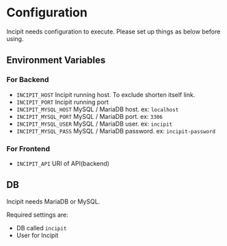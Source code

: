 # Configuration

Incipit needs configuration to execute.
Please set up things as below before using.


## Environment Variables

### For Backend

- `INCIPIT_HOST` Incipit running host. To exclude shorten itself link.
- `INCIPIT_PORT` Incipit running port
- `INCIPIT_MYSQL_HOST` MySQL / MariaDB host. ex: `localhost`
- `INCIPIT_MYSQL_PORT` MySQL / MariaDB port. ex: `3306`
- `INCIPIT_MYSQL_USER` MySQL / MariaDB user. ex: `incipit`
- `INCIPIT_MYSQL_PASS` MySQL / MariaDB password. ex: `incipit-password`


### For Frontend

- `INCIPIT_API` URI of API(backend)


## DB

Incipit needs MariaDB or MySQL.

Required settings are:

- DB called `incipit`
- User for Incipit
